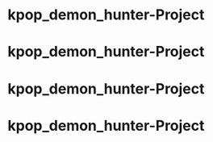 # kpop_demon_hunter-Project
# kpop_demon_hunter-Project
# kpop_demon_hunter-Project
# kpop_demon_hunter-Project
